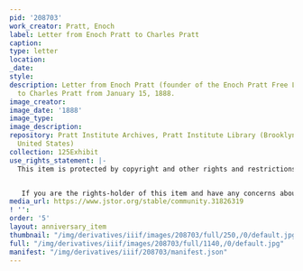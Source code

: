 ```yaml
---
pid: '208703'
work_creator: Pratt, Enoch
label: Letter from Enoch Pratt to Charles Pratt
caption:
type: letter
location:
_date:
style:
description: Letter from Enoch Pratt (founder of the Enoch Pratt Free Library of Baltimore)
  to Charles Pratt from January 15, 1888.
image_creator:
image_date: '1888'
image_type:
image_description:
repository: Pratt Institute Archives, Pratt Institute Library (Brooklyn, New York,
  United States)
collection: 125Exhibit
use_rights_statement: |-
  This item is protected by copyright and other rights and restrictions. Use of this item for purposes other than research or personal use requires permission from the Pratt Institute Archives. Items created before 1925 are in the Public Domain under the laws of the United States, but these same items may not be in the Public Domain under the laws of other countries. Permissions for intended uses may need to be obtained, and other rights such as publicity, privacy, or moral rights (e.g. right to be cited and right to integrity of the original) may limit how items can be used. Using items identified as student coursework may require permission from the student or rights-holder. For more information, or to obtain a high resolution digital file, please contact archives.library@pratt.edu.


   If you are the rights-holder of this item and have any concerns about how it is being shared, please visit https://libguides.pratt.edu/archives/takedown to submit a takedown request.
media_url: https://www.jstor.org/stable/community.31826319
! '':
order: '5'
layout: anniversary_item
thumbnail: "/img/derivatives/iiif/images/208703/full/250,/0/default.jpg"
full: "/img/derivatives/iiif/images/208703/full/1140,/0/default.jpg"
manifest: "/img/derivatives/iiif/208703/manifest.json"
---
```

